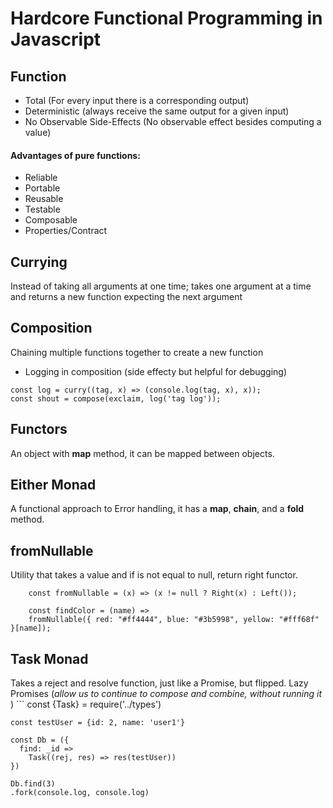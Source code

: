 # Hardcore Functional Programming in Javascript
## Function

- Total (For every input there is a corresponding output)
- Deterministic (always receive the same output for a given input)
- No Observable Side-Effects  (No observable effect besides computing a value)

#### Advantages of pure functions:
- Reliable
- Portable
- Reusable
- Testable
- Composable
- Properties/Contract

## Currying
Instead of taking all arguments at one time; takes one argument at a time and returns a new function expecting the next argument

## Composition
Chaining multiple functions together to create a new function
- Logging in composition (side effecty but helpful for debugging)
```
const log = curry((tag, x) => (console.log(tag, x), x));
const shout = compose(exclaim, log('tag log'));
```

## Functors
An object with **map** method, it can be mapped between objects.

## Either Monad 
A functional approach to Error handling,  it has a **map**, **chain**, and a **fold** method.

## fromNullable 
Utility that takes a value and if is not equal to null, return right functor.
```
	const fromNullable = (x) => (x != null ? Right(x) : Left());

	const findColor = (name) =>
  	fromNullable({ red: "#ff4444", blue: "#3b5998", yellow: "#fff68f" }[name]);
```

## Task Monad 
Takes a reject and resolve function, just like a Promise, but flipped.
Lazy Promises (_allow us to continue to compose and combine, without running it_ )
	```
const {Task} = require('../types')

	const testUser = {id: 2, name: 'user1'}

	const Db = ({
	  find: _id =>
	    Task((rej, res) => res(testUser))
	})

	Db.find(3)
	.fork(console.log, console.log)
```
